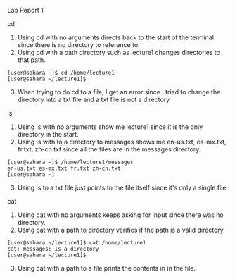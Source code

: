 Lab Report 1

cd
1. Using cd with no arguments directs back to the start of the terminal since there is no directory to reference to.
2. Using cd with a path directory such as lecture1 changes directories to that path.
~~~
[user@sahara ~]$ cd /home/lecture1
[user@sahara ~/lecture1]$
~~~
3. When trying to do cd to a file, I get an error since I tried to change the directory into a txt file and a txt file is not a directory

ls
1. Using ls with no arguments show me lecture1 since it is the only directory in the start.
2. Using ls with to a directory to messages shows me en-us.txt, es-mx.txt, fr.txt, zh-cn.txt since all the files are in the messages directory.
~~~
[user@sahara ~]$ /home/lecture1/messages
en-us.txt es-mx.txt fr.txt zh-cn.txt
[user@sahara ~]
~~~
3. Using ls to a txt file just points to the file itself since it's only a single file.

cat
1. Using cat with no arguments keeps asking for input since there was no directory.
2. Using cat with a path to directory verifies if the path is a valid directory.
~~~
[user@sahara ~/lecture1]$ cat /home/lecture1
cat: messages: Is a directory
[user@sahara ~/lecture1]$
~~~
3. Using cat with a path to a file prints the contents in in the file.
